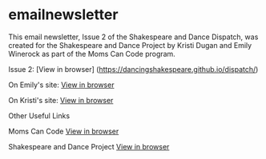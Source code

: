 # emailnewsletter

This email newsletter, Issue 2 of the Shakespeare and Dance Dispatch, was created for the Shakespeare and Dance Project by Kristi Dugan and Emily Winerock as part of the Moms Can Code program.

Issue 2: [View in browser] (https://dancingshakespeare.github.io/dispatch/)

On Emily's site: [View in browser](https://winerock.github.io/email_newsletter/)

On Kristi's site: [View in browser](https://kristidugan.github.io/emailnewsletter/)

Other Useful Links

Moms Can Code [View in browser](https://www.momscan.co/momscancode/)

Shakespeare and Dance Project [View in browser](https://shakespeareandance.com/)
